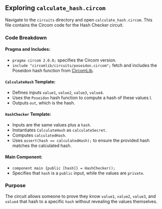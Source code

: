 ## Exploring `calculate_hash.circom`

Navigate to the `circuits` directory and open `calculate_hash.circom`. This file contains the Circom code for the Hash Checker circuit.

### Code Breakdown

#### Pragma and Includes:
- `pragma circom 2.0.0;` specifies the Circom version.
- `include "circomlib/circuits/poseidon.circom";` fetch and includes the Poseidon hash function from [CircomLib](https://github.com/iden3/circomlib).

#### `CalculateHash` Template:
- Defines inputs `value1`, `value2`, `value3`, `value4`.
- Uses the `Poseidon` hash function to compute a hash of these values.\
- Outputs `out`, which is the hash.

#### `HashChecker` Template:
- Inputs are the same values plus a `hash`.
- Instantiates `CalculateHash` as `calculateSecret`.
- Computes `calculatedHash`.
- Uses `assert(hash == calculatedHash);` to ensure the provided hash matches the calculated hash.

#### Main Component:
- `component main {public [hash]} = HashChecker();`
- Specifies that `hash` is a `public` input, while the values are `private`.

### Purpose
The circuit allows someone to prove they know `value1`, `value2`, `value3`, and `value4` that hash to a specific `hash` without revealing the values themselves.